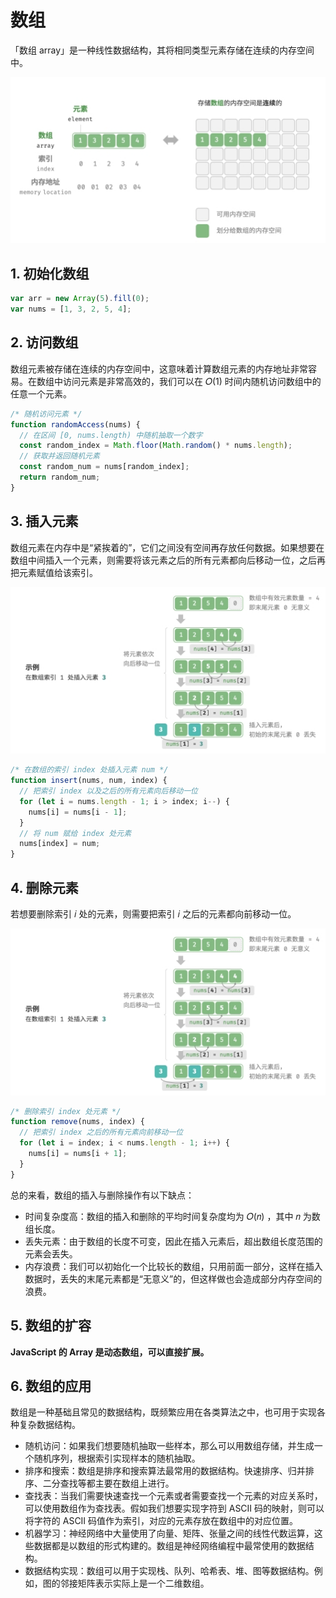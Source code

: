 # 数组

「数组 array」是一种线性数据结构，其将相同类型元素存储在连续的内存空间中。

![数组定义与存储方式](./iamges/数组定义与存储方式.png)

## 1. 初始化数组

```javascript
var arr = new Array(5).fill(0);
var nums = [1, 3, 2, 5, 4];
```

## 2. 访问数组

数组元素被存储在连续的内存空间中，这意味着计算数组元素的内存地址非常容易。在数组中访问元素是非常高效的，我们可以在 𝑂(1) 时间内随机访问数组中的任意一个元素。

```javascript
/* 随机访问元素 */
function randomAccess(nums) {
  // 在区间 [0, nums.length) 中随机抽取一个数字
  const random_index = Math.floor(Math.random() * nums.length);
  // 获取并返回随机元素
  const random_num = nums[random_index];
  return random_num;
}
```

## 3. 插入元素

数组元素在内存中是“紧挨着的”，它们之间没有空间再存放任何数据。如果想要在数组中间插入一个元素，则需要将该元素之后的所有元素都向后移动一位，之后再把元素赋值给该索引。

![ 数组插入元素示例](./iamges/数组插入元素示例.png)

```javascript
/* 在数组的索引 index 处插入元素 num */
function insert(nums, num, index) {
  // 把索引 index 以及之后的所有元素向后移动一位
  for (let i = nums.length - 1; i > index; i--) {
    nums[i] = nums[i - 1];
  }
  // 将 num 赋给 index 处元素
  nums[index] = num;
}
```

## 4. 删除元素

若想要删除索引 𝑖 处的元素，则需要把索引 𝑖 之后的元素都向前移动一位。

![数组删除元素示例](./iamges/数组插入元素示例.png)

```javascript
/* 删除索引 index 处元素 */
function remove(nums, index) {
  // 把索引 index 之后的所有元素向前移动一位
  for (let i = index; i < nums.length - 1; i++) {
    nums[i] = nums[i + 1];
  }
}
```

总的来看，数组的插入与删除操作有以下缺点：

- 时间复杂度高：数组的插入和删除的平均时间复杂度均为 𝑂(𝑛) ，其中 𝑛 为数组长度。
- 丢失元素：由于数组的长度不可变，因此在插入元素后，超出数组长度范围的元素会丢失。
- 内存浪费：我们可以初始化一个比较长的数组，只用前面一部分，这样在插入数据时，丢失的末尾元素都是“无意义”的，但这样做也会造成部分内存空间的浪费。

## 5. 数组的扩容

**JavaScript 的 Array 是动态数组，可以直接扩展。**

## 6. 数组的应用

数组是一种基础且常见的数据结构，既频繁应用在各类算法之中，也可用于实现各种复杂数据结构。

- 随机访问：如果我们想要随机抽取一些样本，那么可以用数组存储，并生成一个随机序列，根据索引实现样本的随机抽取。
- 排序和搜索：数组是排序和搜索算法最常用的数据结构。快速排序、归并排序、二分查找等都主要在数组上进行。
- 查找表：当我们需要快速查找一个元素或者需要查找一个元素的对应关系时，可以使用数组作为查找表。假如我们想要实现字符到 ASCII 码的映射，则可以将字符的 ASCII 码值作为索引，对应的元素存放在数组中的对应位置。
- 机器学习：神经网络中大量使用了向量、矩阵、张量之间的线性代数运算，这些数据都是以数组的形式构建的。数组是神经网络编程中最常使用的数据结构。
- 数据结构实现：数组可以用于实现栈、队列、哈希表、堆、图等数据结构。例如，图的邻接矩阵表示实际上是一个二维数组。
